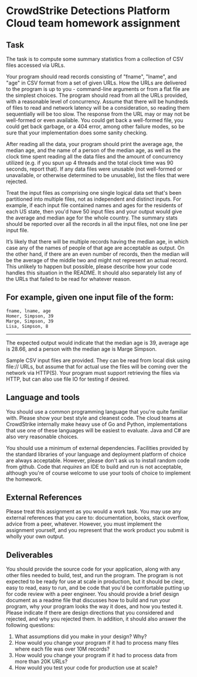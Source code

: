 # CrowdStrike Detections Platform Cloud team homework assignment

## Task
The task is to compute some summary statistics from a collection of CSV files accessed via URLs.

Your program should read records consisting of "fname", "lname", and "age" in CSV format from a set of given URLs. How the URLs are delivered to the program is up to you - command-line arguments or from a flat file are the simplest choices. The program should read from all the URLs provided, with a reasonable level of concurrency. Assume that there will be hundreds of files to read and network latency will be a consideration, so reading them sequentially will be too slow. The response from the URL may or may not be well-formed or even available. You could get back a well-formed file, you could get back garbage, or a 404 error, among other failure modes, so be sure that your implementation does some sanity checking.

After reading all the data, your program should print the average age, the median age, and the name of a person of the median age, as well as the clock time spent reading all the data files and the amount of concurrency utilized (e.g. if you spun up 4 threads and the total clock time was 90 seconds, report that). If any data files were unusable (not well-formed or unavailable, or otherwise determined to be unusable), list the files that were rejected.

Treat the input files as comprising one single logical data set that's been partitioned into multiple files, not as independent and distinct inputs. For example, if each input file contained names and ages for the residents of each US state, then you'd have 50 input files and your output would give the average and median age for the whole country. The summary stats should be reported over all the records in all the input files, not one line per input file. 

It’s likely that there will be multiple records having the median age, in which case any of the names of people of that age are acceptable as output. On the other hand, if there are an even number of records, then the median will be the average of the middle two and might not represent an actual record. This unlikely to happen but possible, please describe how your code handles this situation in the README. It should also separately list any of the URLs that failed to be read for whatever reason.

For example, given one input file of the form:
--------
```
fname, lname, age
Homer, Simpson, 39
Marge, Simpson, 39
Lisa, Simpson, 8
```
--------

The expected output would indicate that the median age is 39, average age is 28.66, and a person with the median age is Marge Simpson.

Sample CSV input files are provided. They can be read from local disk using file:// URLs, but assume that for actual use the files will be coming over the network via HTTP(S). Your program must support retrieving the files via HTTP, but can also use file IO for testing if desired.

## Language and tools
You should use a common programming language that you're quite familiar with. Please show your best style and cleanest code. The cloud teams at CrowdStrike internally make heavy use of Go and Python, implementations that use one of these languages will be easiest to evaluate. Java and C# are also very reasonable choices.

You should use a minimum of external dependencies. Facilities provided by the standard libraries of your language and deployment platform of choice are always acceptable. However, please don't ask us to install random code from github. Code that *requires* an IDE to build and run is not acceptable, although you're of course welcome to use your tools of choice to implement the homework.

## External References
Please treat this assignment as you would a work task. You may use any external references that you care to: documentation, books, stack overflow, advice from a peer, whatever. However, you must implement the assignment yourself, and you represent that the work product you submit is wholly your own output.

## Deliverables
You should provide the source code for your application, along with any other files needed to build, test, and run the program. The program is not expected to be ready for use at scale in production, but it should be clear, easy to read, easy to run, and be code that you'd be comfortable putting up for code review with a peer engineer.
You should provide a brief design document as a readme file that discusses how to build and run your program, why your program looks the way it does, and how you tested it. Please indicate if there are design directions that you considered and rejected, and why you rejected them. In addition, it should also answer the following questions:
1. What assumptions did you make in your design? Why?
2. How would you change your program if it had to process many files where each file was over 10M records?
3. How would you change your program if it had to process data from more than 20K URLs?
4. How would you test your code for production use at scale?
